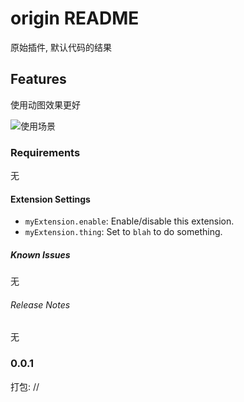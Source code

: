 # origin README

原始插件, 默认代码的结果

## Features

使用动图效果更好

![使用场景](http://localhost:8000/%E5%83%A7%E4%BE%A3.jpg)


### Requirements

无

#### Extension Settings



* `myExtension.enable`: Enable/disable this extension.
* `myExtension.thing`: Set to `blah` to do something.

##### Known Issues

无

###### Release Notes

无


### 0.0.1

打包:     //

